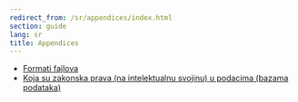 ```yaml
---
redirect_from: /sr/appendices/index.html
section: guide
lang: sr
title: Appendices
---
```


-   [Formati fajlova](http://opendatahandbook.org/guide/en/appendices/file-formats)
-   [Koja su zakonska prava (na intelektualnu svojinu) u podacima (bazama podataka)](http://opendatahandbook.org/guide/en/appendices/what-legal-ip-rights-are-there-in-databases/)
